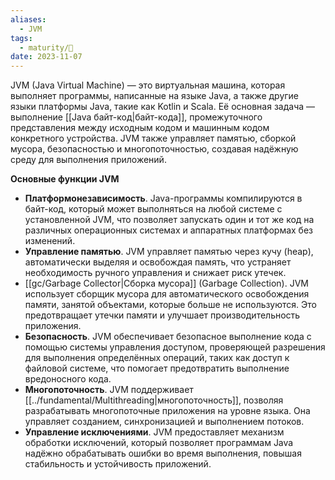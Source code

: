 ```yaml
---
aliases:
  - JVM
tags:
  - maturity/🌱
date: 2023-11-07
---
```

JVM (Java Virtual Machine) — это виртуальная машина, которая выполняет программы, написанные на языке Java, а также другие языки платформы Java, такие как Kotlin и Scala. Её основная задача — выполнение [[Java байт-код|байт-кода]], промежуточного представления между исходным кодом и машинным кодом конкретного устройства. JVM также управляет памятью, сборкой мусора, безопасностью и многопоточностью, создавая надёжную среду для выполнения приложений.

**Основные функции JVM**
- **Платформонезависимость**. Java-программы компилируются в байт-код, который может выполняться на любой системе с установленной JVM, что позволяет запускать один и тот же код на различных операционных системах и аппаратных платформах без изменений.
- **Управление памятью**. JVM управляет памятью через кучу (heap), автоматически выделяя и освобождая память, что устраняет необходимость ручного управления и снижает риск утечек.
- [[gc/Garbage Collector|Сборка мусора]] (Garbage Collection). JVM использует сборщик мусора для автоматического освобождения памяти, занятой объектами, которые больше не используются. Это предотвращает утечки памяти и улучшает производительность приложения.
- **Безопасность**. JVM обеспечивает безопасное выполнение кода с помощью системы управления доступом, проверяющей разрешения для выполнения определённых операций, таких как доступ к файловой системе, что помогает предотвратить выполнение вредоносного кода.
- **Многопоточность**. JVM поддерживает [[../fundamental/Multithreading|многопоточность]], позволяя разрабатывать многопоточные приложения на уровне языка. Она управляет созданием, синхронизацией и выполнением потоков.
- **Управление исключениями**. JVM предоставляет механизм обработки исключений, который позволяет программам Java надёжно обрабатывать ошибки во время выполнения, повышая стабильность и устойчивость приложений.